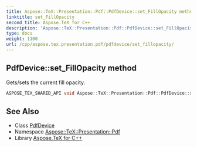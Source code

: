 ```yaml
---
title: Aspose::TeX::Presentation::Pdf::PdfDevice::set_FillOpacity method
linktitle: set_FillOpacity
second_title: Aspose.TeX for C++
description: 'Aspose::TeX::Presentation::Pdf::PdfDevice::set_FillOpacity method. Gets/sets the current fill opacity in C++.'
type: docs
weight: 1100
url: /cpp/aspose.tex.presentation.pdf/pdfdevice/set_fillopacity/
---
```

## PdfDevice::set_FillOpacity method


Gets/sets the current fill opacity.

```cpp
ASPOSE_TEX_SHARED_API void Aspose::TeX::Presentation::Pdf::PdfDevice::set_FillOpacity(float value) override
```




## See Also

* Class [PdfDevice](../)
* Namespace [Aspose::TeX::Presentation::Pdf](../../)
* Library [Aspose.TeX for C++](../../../)

